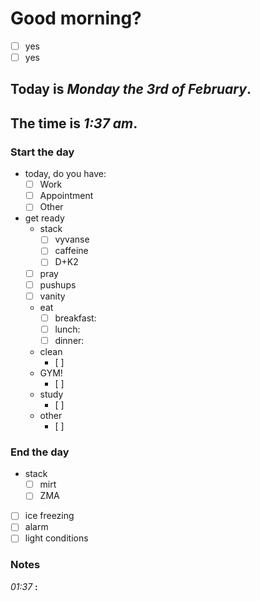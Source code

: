 # Good morning? 
* [ ] yes
* [ ] yes

## Today is ***Monday the 3rd of February***.
## The time is ***1:37 am***.
### Start the day
* today, do you have:
	* [ ] Work
	* [ ] Appointment
	* [ ] Other 

* get ready
	* stack
		* [ ] vyvanse
		* [ ] caffeine
		* [ ] D+K2
	* [ ] pray
	* [ ] pushups
	* [ ] vanity
	* eat
		* [ ] breakfast:
		* [ ] lunch:
		* [ ] dinner:
	* clean
		* [ ] 
	* GYM!
		* [ ] 
	* study
		* [ ] 
	* other
		* [ ] 
### End the day
* stack
	* [ ] mirt
	* [ ] ZMA
* [ ] ice freezing
* [ ] alarm
* [ ] light conditions

### Notes


*01:37* **:** 